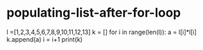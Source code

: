 # populating-list-after-for-loop
l =[1,2,3,4,5,6,7,8,9,10,11,12,13]
k = []
for i in range(len(l)):
    a = l[i]*l[i]
    k.append(a)
    i = i+1
print(k) 
